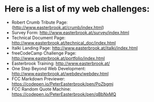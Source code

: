 # Here is a list of my web challenges:
- Robert Crumb Tribute Page: 
(http://www.easterbrook.at/crumb/index.html)
- Survey Form: http://www.easterbrook.at/survey/index.html
- Technical Document Page: http://www.easterbrook.at/technical_doc/index.html
- Italki Landing Page: http://www.easterbrook.at/italki/index.html
- freeCodeCamp Challenge Page: http://www.easterbrook.at/portfolio/index.html
- Easterbrook Training: http://www.easterbrook.at/
- One Step Beyond Web Development: http://www.easterbrook.at/webdev/webdev.html
- FCC Markdown Previewer: https://codepen.io/PeterEasterbrook/pen/PoZbgmj
- FCC Random Quote Machine: https://codepen.io/PeterEasterbrook/pen/qBbNxMQ
